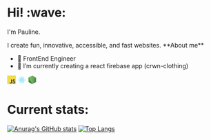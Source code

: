 <h1> Hi! :wave:</h1>
<p>I'm Pauline.</p>
I create fun, innovative, accessible, and fast websites.
**About me**

- 💼 FrontEnd Engineer
- 🔭 I’m currently creating a react firebase app (crwn-clothing)

<code><img height="20" alt="javascript" src="https://raw.githubusercontent.com/github/explore/80688e429a7d4ef2fca1e82350fe8e3517d3494d/topics/javascript/javascript.png"></code>
<code><img height="20" alt="react" src="https://raw.githubusercontent.com/github/explore/80688e429a7d4ef2fca1e82350fe8e3517d3494d/topics/react/react.png"></code>
<code><img height="20" alt="nodejs" src="https://raw.githubusercontent.com/github/explore/80688e429a7d4ef2fca1e82350fe8e3517d3494d/topics/nodejs/nodejs.png"></code>

<h1>Current stats: </h1>

[![Anurag's GitHub stats](https://github-readme-stats.vercel.app/api?username=mzparulina)](https://github.com/anuraghazra/github-readme-stats)
[![Top Langs](https://github-readme-stats.vercel.app/api/top-langs/?username=mzparulina&layout=compact)](https://github.com/anuraghazra/github-readme-stats)


